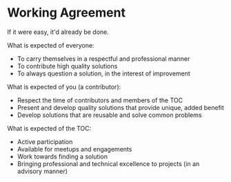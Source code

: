 # Working Agreement

If it were easy, it'd already be done.

What is expected of everyone:
- To carry themselves in a respectful and professional manner
- To contribute high quality solutions
- To always question a solution, in the interest of improvement

What is expected of you (a contributor):
- Respect the time of contributors and members of the TOC
- Present and develop quality solutions that provide unique, added benefit
- Develop solutions that are reusable and solve common problems

What is expected of the TOC:
- Active participation
- Available for meetups and engagements
- Work towards finding a solution
- Bringing professional and technical excellence to projects (in an advisory manner)
